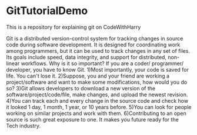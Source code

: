 # GitTutorialDemo
This is a repository for explaining git on CodeWithHarry

Git is a distributed version-control system for tracking changes in source code during software development. It is designed for coordinating work among programmers, but it can be used to track changes in any set of files. Its goals include speed, data integrity, and support for distributed, non-linear workflows.
Why is it so important?
If you are a coder/ programmer/ developer, you have to know Git.
1)Most importantly, your code is saved for life. You can't lose it.
2)Suppose, you and your friend are working a project/software and want to make some modifications, how would you do so?
3)Git allows developers to download a new version of the software/project/code/file, make changes, and upload the newest revision.
4)You can track each and every change in the source code and check how it looked 1 day, 1 month, 1 year, or 10 years before.
5)You can look for people working on similar projects and work with them.
6)Contributing to an open source is such great exposure to one. It makes you future ready for the Tech industry.
